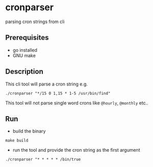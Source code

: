 # cronparser
parsing cron strings from cli

## Prerequisites

- go installed
- GNU make

## Description
This cli tool will parse a cron string e.g.
```
./cronparser "*/15 0 1,15 * 1-5 /usr/bin/find"
```
This tool will not parse single word crons like `@hourly`, `@monthly` etc.. 

## Run
- build the binary
```
make build
```

- run the tool and provide the cron string as the first argument
```
./cronparser "* * * * * /bin/true
```
